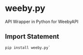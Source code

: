 # weeby.py
API Wrapper in Python for WeebyAPI

## Import Statement
```python
pip install weeby.py`
```
